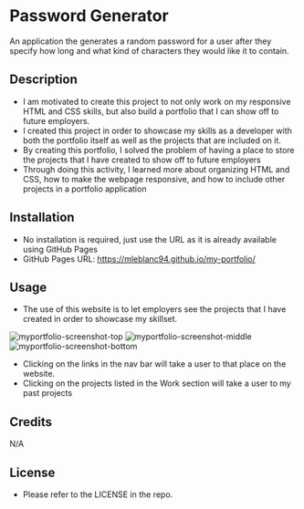 # Password Generator
An application the generates a random password for a user after they specify how long and what kind of characters they would like it to contain.

## Description

- I am motivated to create this project to not only work on my responsive HTML and CSS skills, but also build a portfolio that I can show off to future employers.
- I created this project in order to showcase my skills as a developer with both the portfolio itself as well as the projects that are included on it. 
- By creating this portfolio, I solved the problem of having a place to store the projects that I have created to show off to future employers
- Through doing this activity, I learned more about organizing HTML and CSS, how to make the webpage responsive, and how to include other projects in a portfolio application 


## Installation

- No installation is required, just use the URL as it is already available using GitHub Pages
- GitHub Pages URL: https://mleblanc94.github.io/my-portfolio/


## Usage

- The use of this website is to let employers see the projects that I have created in order to showcase my skillset.

![myportfolio-screenshot-top](https://github.com/mleblanc94/my-portfolio/assets/60248680/1b8e641b-2107-4867-b20f-29d153e8cbbd)
![myportfolio-screenshot-middle](https://github.com/mleblanc94/my-portfolio/assets/60248680/3211a714-bf58-446d-809e-a89739cee58e)
![myportfolio-screenshot-bottom](https://github.com/mleblanc94/my-portfolio/assets/60248680/8d2f0d5e-d7f0-4065-a75e-07d6685a7e00)

- Clicking on the links in the nav bar will take a user to that place on the website.
- Clicking on the projects listed in the Work section will take a user to my past projects


## Credits

N/A

## License

- Please refer to the LICENSE in the repo.